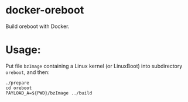 # docker-oreboot

Build oreboot with Docker.

# Usage:

Put file `bzImage` containing a Linux kernel (or LinuxBoot) into subdirectory `oreboot`, and then:

    ./prepare
    cd oreboot
    PAYLOAD_A=${PWD}/bzImage ../build
